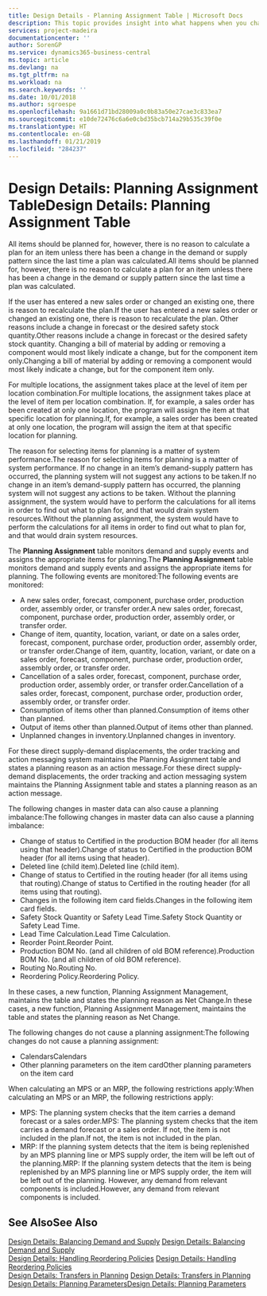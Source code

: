 ```yaml
---
title: Design Details - Planning Assignment Table | Microsoft Docs
description: This topic provides insight into what happens when you change how you plan for an item.
services: project-madeira
documentationcenter: ''
author: SorenGP
ms.service: dynamics365-business-central
ms.topic: article
ms.devlang: na
ms.tgt_pltfrm: na
ms.workload: na
ms.search.keywords: ''
ms.date: 10/01/2018
ms.author: sgroespe
ms.openlocfilehash: 9a1661d71bd28009a0c0b83a50e27cae3c833ea7
ms.sourcegitcommit: e10de72476c6a6e0cbd35bcb714a29b535c39f0e
ms.translationtype: HT
ms.contentlocale: en-GB
ms.lasthandoff: 01/21/2019
ms.locfileid: "284237"
---
```

# <a name="design-details-planning-assignment-table"></a><span data-ttu-id="9d4d1-103">Design Details: Planning Assignment Table</span><span class="sxs-lookup"><span data-stu-id="9d4d1-103">Design Details: Planning Assignment Table</span></span>
<span data-ttu-id="9d4d1-104">All items should be planned for, however, there is no reason to calculate a plan for an item unless there has been a change in the demand or supply pattern since the last time a plan was calculated.</span><span class="sxs-lookup"><span data-stu-id="9d4d1-104">All items should be planned for, however, there is no reason to calculate a plan for an item unless there has been a change in the demand or supply pattern since the last time a plan was calculated.</span></span>  

<span data-ttu-id="9d4d1-105">If the user has entered a new sales order or changed an existing one, there is reason to recalculate the plan.</span><span class="sxs-lookup"><span data-stu-id="9d4d1-105">If the user has entered a new sales order or changed an existing one, there is reason to recalculate the plan.</span></span> <span data-ttu-id="9d4d1-106">Other reasons include a change in forecast or the desired safety stock quantity.</span><span class="sxs-lookup"><span data-stu-id="9d4d1-106">Other reasons include a change in forecast or the desired safety stock quantity.</span></span> <span data-ttu-id="9d4d1-107">Changing a bill of material by adding or removing a component would most likely indicate a change, but for the component item only.</span><span class="sxs-lookup"><span data-stu-id="9d4d1-107">Changing a bill of material by adding or removing a component would most likely indicate a change, but for the component item only.</span></span>  

<span data-ttu-id="9d4d1-108">For multiple locations, the assignment takes place at the level of item per location combination.</span><span class="sxs-lookup"><span data-stu-id="9d4d1-108">For multiple locations, the assignment takes place at the level of item per location combination.</span></span> <span data-ttu-id="9d4d1-109">If, for example, a sales order has been created at only one location, the program will assign the item at that specific location for planning.</span><span class="sxs-lookup"><span data-stu-id="9d4d1-109">If, for example, a sales order has been created at only one location, the program will assign the item at that specific location for planning.</span></span>  

<span data-ttu-id="9d4d1-110">The reason for selecting items for planning is a matter of system performance.</span><span class="sxs-lookup"><span data-stu-id="9d4d1-110">The reason for selecting items for planning is a matter of system performance.</span></span> <span data-ttu-id="9d4d1-111">If no change in an item’s demand-supply pattern has occurred, the planning system will not suggest any actions to be taken.</span><span class="sxs-lookup"><span data-stu-id="9d4d1-111">If no change in an item’s demand-supply pattern has occurred, the planning system will not suggest any actions to be taken.</span></span> <span data-ttu-id="9d4d1-112">Without the planning assignment, the system would have to perform the calculations for all items in order to find out what to plan for, and that would drain system resources.</span><span class="sxs-lookup"><span data-stu-id="9d4d1-112">Without the planning assignment, the system would have to perform the calculations for all items in order to find out what to plan for, and that would drain system resources.</span></span>  

<span data-ttu-id="9d4d1-113">The **Planning Assignment** table monitors demand and supply events and assigns the appropriate items for planning.</span><span class="sxs-lookup"><span data-stu-id="9d4d1-113">The **Planning Assignment** table monitors demand and supply events and assigns the appropriate items for planning.</span></span> <span data-ttu-id="9d4d1-114">The following events are monitored:</span><span class="sxs-lookup"><span data-stu-id="9d4d1-114">The following events are monitored:</span></span>  

* <span data-ttu-id="9d4d1-115">A new sales order, forecast, component, purchase order, production order, assembly order, or transfer order.</span><span class="sxs-lookup"><span data-stu-id="9d4d1-115">A new sales order, forecast, component, purchase order, production order, assembly order, or transfer order.</span></span>  
* <span data-ttu-id="9d4d1-116">Change of item, quantity, location, variant, or date on a sales order, forecast, component, purchase order, production order, assembly order, or transfer order.</span><span class="sxs-lookup"><span data-stu-id="9d4d1-116">Change of item, quantity, location, variant, or date on a sales order, forecast, component, purchase order, production order, assembly order, or transfer order.</span></span>  
* <span data-ttu-id="9d4d1-117">Cancellation of a sales order, forecast, component, purchase order, production order, assembly order, or transfer order.</span><span class="sxs-lookup"><span data-stu-id="9d4d1-117">Cancellation of a sales order, forecast, component, purchase order, production order, assembly order, or transfer order.</span></span>  
* <span data-ttu-id="9d4d1-118">Consumption of items other than planned.</span><span class="sxs-lookup"><span data-stu-id="9d4d1-118">Consumption of items other than planned.</span></span>  
* <span data-ttu-id="9d4d1-119">Output of items other than planned.</span><span class="sxs-lookup"><span data-stu-id="9d4d1-119">Output of items other than planned.</span></span>  
* <span data-ttu-id="9d4d1-120">Unplanned changes in inventory.</span><span class="sxs-lookup"><span data-stu-id="9d4d1-120">Unplanned changes in inventory.</span></span>  

<span data-ttu-id="9d4d1-121">For these direct supply-demand displacements, the order tracking and action messaging system maintains the Planning Assignment table and states a planning reason as an action message.</span><span class="sxs-lookup"><span data-stu-id="9d4d1-121">For these direct supply-demand displacements, the order tracking and action messaging system maintains the Planning Assignment table and states a planning reason as an action message.</span></span>  

<span data-ttu-id="9d4d1-122">The following changes in master data can also cause a planning imbalance:</span><span class="sxs-lookup"><span data-stu-id="9d4d1-122">The following changes in master data can also cause a planning imbalance:</span></span>  

* <span data-ttu-id="9d4d1-123">Change of status to Certified in the production BOM header (for all items using that header).</span><span class="sxs-lookup"><span data-stu-id="9d4d1-123">Change of status to Certified in the production BOM header (for all items using that header).</span></span>  
* <span data-ttu-id="9d4d1-124">Deleted line (child item).</span><span class="sxs-lookup"><span data-stu-id="9d4d1-124">Deleted line (child item).</span></span>  
* <span data-ttu-id="9d4d1-125">Change of status to Certified in the routing header (for all items using that routing).</span><span class="sxs-lookup"><span data-stu-id="9d4d1-125">Change of status to Certified in the routing header (for all items using that routing).</span></span>  
* <span data-ttu-id="9d4d1-126">Changes in the following item card fields.</span><span class="sxs-lookup"><span data-stu-id="9d4d1-126">Changes in the following item card fields.</span></span>  
* <span data-ttu-id="9d4d1-127">Safety Stock Quantity or Safety Lead Time.</span><span class="sxs-lookup"><span data-stu-id="9d4d1-127">Safety Stock Quantity or Safety Lead Time.</span></span>  
* <span data-ttu-id="9d4d1-128">Lead Time Calculation.</span><span class="sxs-lookup"><span data-stu-id="9d4d1-128">Lead Time Calculation.</span></span>  
* <span data-ttu-id="9d4d1-129">Reorder Point.</span><span class="sxs-lookup"><span data-stu-id="9d4d1-129">Reorder Point.</span></span>  
* <span data-ttu-id="9d4d1-130">Production BOM No. (and all children of old BOM reference).</span><span class="sxs-lookup"><span data-stu-id="9d4d1-130">Production BOM No. (and all children of old BOM reference).</span></span>  
* <span data-ttu-id="9d4d1-131">Routing No.</span><span class="sxs-lookup"><span data-stu-id="9d4d1-131">Routing No.</span></span>  
* <span data-ttu-id="9d4d1-132">Reordering Policy.</span><span class="sxs-lookup"><span data-stu-id="9d4d1-132">Reordering Policy.</span></span>  

<span data-ttu-id="9d4d1-133">In these cases, a new function, Planning Assignment Management, maintains the table and states the planning reason as Net Change.</span><span class="sxs-lookup"><span data-stu-id="9d4d1-133">In these cases, a new function, Planning Assignment Management, maintains the table and states the planning reason as Net Change.</span></span>  

<span data-ttu-id="9d4d1-134">The following changes do not cause a planning assignment:</span><span class="sxs-lookup"><span data-stu-id="9d4d1-134">The following changes do not cause a planning assignment:</span></span>  

* <span data-ttu-id="9d4d1-135">Calendars</span><span class="sxs-lookup"><span data-stu-id="9d4d1-135">Calendars</span></span>  
* <span data-ttu-id="9d4d1-136">Other planning parameters on the item card</span><span class="sxs-lookup"><span data-stu-id="9d4d1-136">Other planning parameters on the item card</span></span>  

<span data-ttu-id="9d4d1-137">When calculating an MPS or an MRP, the following restrictions apply:</span><span class="sxs-lookup"><span data-stu-id="9d4d1-137">When calculating an MPS or an MRP, the following restrictions apply:</span></span>  

* <span data-ttu-id="9d4d1-138">MPS: The planning system checks that the item carries a demand forecast or a sales order.</span><span class="sxs-lookup"><span data-stu-id="9d4d1-138">MPS: The planning system checks that the item carries a demand forecast or a sales order.</span></span> <span data-ttu-id="9d4d1-139">If not, the item is not included in the plan.</span><span class="sxs-lookup"><span data-stu-id="9d4d1-139">If not, the item is not included in the plan.</span></span>  
* <span data-ttu-id="9d4d1-140">MRP: If the planning system detects that the item is being replenished by an MPS planning line or MPS supply order, the item will be left out of the planning.</span><span class="sxs-lookup"><span data-stu-id="9d4d1-140">MRP: If the planning system detects that the item is being replenished by an MPS planning line or MPS supply order, the item will be left out of the planning.</span></span> <span data-ttu-id="9d4d1-141">However, any demand from relevant components is included.</span><span class="sxs-lookup"><span data-stu-id="9d4d1-141">However, any demand from relevant components is included.</span></span>  

## <a name="see-also"></a><span data-ttu-id="9d4d1-142">See Also</span><span class="sxs-lookup"><span data-stu-id="9d4d1-142">See Also</span></span>  
<span data-ttu-id="9d4d1-143">[Design Details: Balancing Demand and Supply](design-details-balancing-demand-and-supply.md) </span><span class="sxs-lookup"><span data-stu-id="9d4d1-143">[Design Details: Balancing Demand and Supply](design-details-balancing-demand-and-supply.md) </span></span>  
<span data-ttu-id="9d4d1-144">[Design Details: Handling Reordering Policies](design-details-handling-reordering-policies.md) </span><span class="sxs-lookup"><span data-stu-id="9d4d1-144">[Design Details: Handling Reordering Policies](design-details-handling-reordering-policies.md) </span></span>  
<span data-ttu-id="9d4d1-145">[Design Details: Transfers in Planning](design-details-transfers-in-planning.md) </span><span class="sxs-lookup"><span data-stu-id="9d4d1-145">[Design Details: Transfers in Planning](design-details-transfers-in-planning.md) </span></span>  
[<span data-ttu-id="9d4d1-146">Design Details: Planning Parameters</span><span class="sxs-lookup"><span data-stu-id="9d4d1-146">Design Details: Planning Parameters</span></span>](design-details-planning-parameters.md)  
